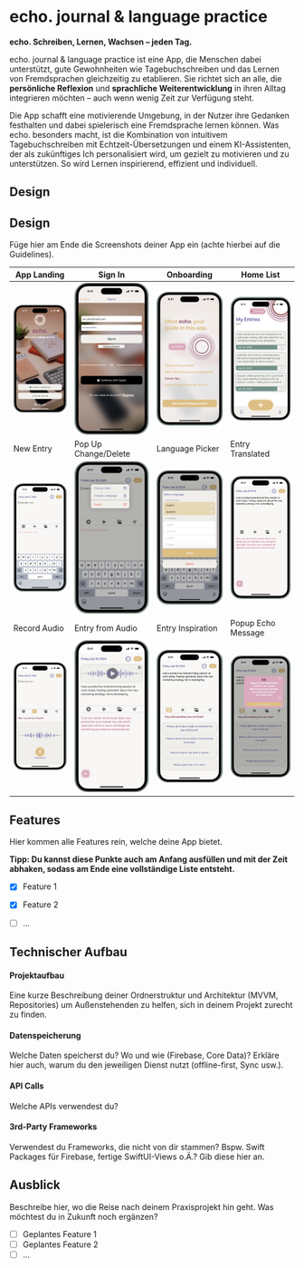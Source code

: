 # echo. journal & language practice

**echo. Schreiben, Lernen, Wachsen – jeden Tag.**

echo. journal & language practice ist eine App, die Menschen dabei unterstützt, gute Gewohnheiten wie Tagebuchschreiben und das Lernen von Fremdsprachen gleichzeitig zu etablieren. Sie richtet sich an alle, die **persönliche Reflexion** und **sprachliche Weiterentwicklung** in ihren Alltag integrieren möchten – auch wenn wenig Zeit zur Verfügung steht.

Die App schafft eine motivierende Umgebung, in der Nutzer ihre Gedanken festhalten und dabei spielerisch eine Fremdsprache lernen können. Was echo. besonders macht, ist die Kombination von intuitivem Tagebuchschreiben mit Echtzeit-Übersetzungen und einem KI-Assistenten, der als zukünftiges Ich personalisiert wird, um gezielt zu motivieren und zu unterstützen. So wird Lernen inspirierend, effizient und individuell.


## Design
## Design
Füge hier am Ende die Screenshots deiner App ein (achte hierbei auf die Guidelines).

| App Landing             | Sign In               | Onboarding             | Home List            |
|--------------------------|-----------------------|------------------------|----------------------|
| ![App Landing](./img/App%20Landing.png) | ![Sign In](./img/Sign%20In.png) | ![Onboarding](./img/echo%20onboading.png) | ![Home List](./img/Home%20List.png) |
| New Entry               | Pop Up Change/Delete | Language Picker        | Entry Translated     |
| ![New Entry](./img/New%20Entry.png) | ![Pop Up Change/Delete](./img/Pop%20up%20Change%20Delete.png) | ![Language Picker](./img/Language%20Picker.png) | ![Entry Translated](./img/Entry%20translated.png) |
| Record Audio            | Entry from Audio     | Entry Inspiration      | Popup Echo Message   |
| ![Record Audio](./img/Record%20Audio.png) | ![Entry from Audio](./img/Entry%20from%20Audio.png) | ![Entry Inspiration](./img/Echo%20Entry%20Inspiration.png) | ![Popup Echo Message](./img/Popup%20Echo%20Message.png) |

## Features
Hier kommen alle Features rein, welche deine App bietet.

**Tipp: Du kannst diese Punkte auch am Anfang ausfüllen und mit der Zeit abhaken, sodass am Ende eine vollständige Liste entsteht.**

- [x] Feature 1
- [x] Feature 2
- [ ] ...


## Technischer Aufbau

#### Projektaufbau
Eine kurze Beschreibung deiner Ordnerstruktur und Architektur (MVVM, Repositories) um Außenstehenden zu helfen, sich in deinem Projekt zurecht zu finden.

#### Datenspeicherung
Welche Daten speicherst du? Wo und wie (Firebase, Core Data)? Erkläre hier auch, warum du den jeweiligen Dienst nutzt (offline-first, Sync usw.).

#### API Calls
Welche APIs verwendest du?

#### 3rd-Party Frameworks
Verwendest du Frameworks, die nicht von dir stammen? Bspw. Swift Packages für Firebase, fertige SwiftUI-Views o.Ä.? Gib diese hier an.


## Ausblick
Beschreibe hier, wo die Reise nach deinem Praxisprojekt hin geht. Was möchtest du in Zukunft noch ergänzen?

- [ ] Geplantes Feature 1
- [ ] Geplantes Feature 2
- [ ] ...
